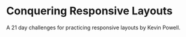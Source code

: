 # Conquering Responsive Layouts

A 21 day challenges for practicing responsive layouts by Kevin Powell.
